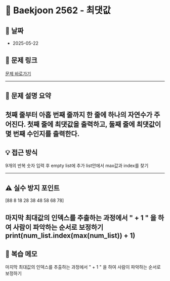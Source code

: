 # 📝 Baekjoon 2562 - 최댓값

## 📅 날짜
- 2025-05-22

## 🔗 문제 링크
[문제 바로가기](https://www.acmicpc.net/problem/2562)

---

## 📌 문제 설명 요약

첫째 줄부터 아홉 번째 줄까지 한 줄에 하나의 자연수가 주어진다.
첫째 줄에 최댓값을 출력하고, 둘째 줄에 최댓값이 몇 번째 수인지를 출력한다.
---

## 💡 접근 방식

9개의 반복 숫자 입력 후 empty list에 추가
list안에서 max값과 index를 찾기

---

## ⚠️ 실수 방지 포인트

[88 8 18 28 38 48 58 68 78]

마지막 최대값의 인덱스를 추출하는 과정에서 " + 1 " 을 하여 사람이 파악하는 순서로 보정하기
print(num_list.index(max(num_list)) + 1)
---

## 🧠 복습 메모

마지막 최대값의 인덱스를 추출하는 과정에서 " + 1 " 을 하여 사람이 파악하는 순서로 보정하기